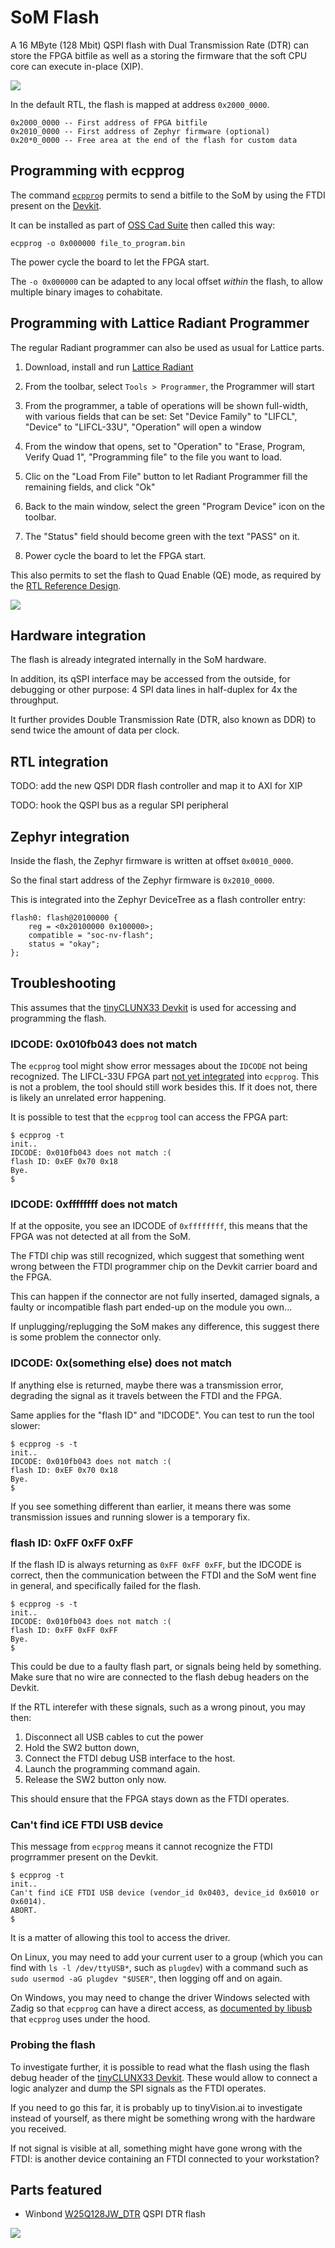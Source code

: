 # SoM Flash

A 16 MByte (128 Mbit) QSPI flash with Dual Transmission Rate (DTR) can store the
FPGA bitfile as well as a storing the firmware that the soft CPU core can
execute in-place (XIP).

![](images/tinyclunx33_som_flash_architecture.drawio.png)

In the default RTL, the flash is mapped at address `0x2000_0000`.

```
0x2000_0000 -- First address of FPGA bitfile
0x2010_0000 -- First address of Zephyr firmware (optional)
0x20*0_0000 -- Free area at the end of the flash for custom data
```


## Programming with ecpprog

The command [`ecpprog`](https://github.com/gregdavill/ecpprog) permits to send
a bitfile to the SoM by using the FTDI present on the
[Devkit](carrier_devkit.md).

It can be installed as part of
[OSS Cad Suite](https://github.com/YosysHQ/oss-cad-suite-build#installation)
then called this way:

```
ecpprog -o 0x000000 file_to_program.bin
```

The power cycle the board to let the FPGA start.

The `-o 0x000000` can be adapted to any local offset *within* the flash,
to allow multiple binary images to cohabitate.


## Programming with Lattice Radiant Programmer

The regular Radiant programmer can also be used as usual for Lattice parts.

1. Download, install and run [Lattice Radiant](https://www.latticesemi.com/Products/DesignSoftwareAndIP/FPGAandLDS/Radiant)

2. From the toolbar, select `Tools > Programmer`, the Programmer will start

3. From the programmer, a table of operations will be shown full-width, with various fields that can be set:
   Set "Device Family" to "LIFCL", "Device" to "LIFCL-33U", "Operation" will open a window

4. From the window that opens, set to "Operation" to "Erase, Program, Verify Quad 1", "Programming file" to the file you want to load.

5. Clic on the "Load From File" button to let Radiant Programmer fill the remaining fields, and click "Ok"

6. Back to the main window, select the green "Program Device" icon on the toolbar.

7. The "Status" field should become green with the text "PASS" on it.

8. Power cycle the board to let the FPGA start.

This also permits to set the flash to Quad Enable (QE) mode, as required by the
[RTL Reference Design](rtl_reference_design.md).

![](images/lattice_radiant_programmer_set_quad_enable_mode.png)


## Hardware integration

The flash is already integrated internally in the SoM hardware.

In addition, its qSPI interface may be accessed from the outside, for debugging
or other purpose: 4 SPI data lines in half-duplex for 4x the
throughput.

It further provides Double Transmission Rate (DTR, also known as DDR) to send
twice the amount of data per clock.


## RTL integration

TODO: add the new QSPI DDR flash controller and map it to AXI for XIP

TODO: hook the QSPI bus as a regular SPI peripheral


## Zephyr integration

Inside the flash, the Zephyr firmware is written at offset `0x0010_0000`.

So the final start address of the Zephyr firmware is `0x2010_0000`.

This is integrated into the Zephyr DeviceTree as a flash controller entry:

```
flash0: flash@20100000 {
	reg = <0x20100000 0x100000>;
	compatible = "soc-nv-flash";
	status = "okay";
};
```


## Troubleshooting

This assumes that the [tinyCLUNX33 Devkit](carrier_devkit.md) is used for
accessing and programming the flash.


### IDCODE: 0x010fb043 does not match

The `ecpprog` tool might show error messages about the `IDCODE` not being recognized.
The LIFCL-33U FPGA part [not yet integrated](https://github.com/gregdavill/ecpprog/pull/20) into `ecpprog`.
This is not a problem, the tool should still work besides this.
If it does not, there is likely an unrelated error happening.

It is possible to test that the `ecpprog` tool can access the FPGA part:

```
$ ecpprog -t
init..
IDCODE: 0x010fb043 does not match :(
flash ID: 0xEF 0x70 0x18
Bye.
$
```

### IDCODE: 0xffffffff does not match

If at the opposite, you see an IDCODE of `0xffffffff`, this means that the FPGA
was not detected at all from the SoM.

The FTDI chip was still recognized, which suggest that something went wrong
between the FTDI programmer chip on the Devkit carrier board and the FPGA.

This can happen if the connector are not fully inserted, damaged signals,
a faulty or incompatible flash part ended-up on the module you own...

If unplugging/replugging the SoM makes any difference,
this suggest there is some problem the connector only.


### IDCODE: 0x(something else) does not match

If anything else is returned, maybe there was a transmission error, degrading
the signal as it travels between the FTDI and the FPGA.

Same applies for the "flash ID" and "IDCODE".
You can test to run the tool slower:

```
$ ecpprog -s -t
init..
IDCODE: 0x010fb043 does not match :(
flash ID: 0xEF 0x70 0x18
Bye.
$
```

If you see something different than earlier, it means there was some transmission issues and running slower is a temporary fix.


### flash ID: 0xFF 0xFF 0xFF

If the flash ID is always returning as `0xFF 0xFF 0xFF`, but the IDCODE is correct, then
the communication between the FTDI and the SoM went fine in general, and specifically failed for the flash.

```
$ ecpprog -s -t
init..
IDCODE: 0x010fb043 does not match :(
flash ID: 0xFF 0xFF 0xFF
Bye.
$
```

This could be due to a faulty flash part, or signals being held by something.
Make sure that no wire are connected to the flash debug headers on the Devkit.

If the RTL interefer with these signals, such as a wrong pinout, you may then:

1. Disconnect all USB cables to cut the power
2. Hold the SW2 button down,
3. Connect the FTDI debug USB interface to the host.
4. Launch the programming command again.
5. Release the SW2 button only now.

This should ensure that the FPGA stays down as the FTDI operates.


### Can't find iCE FTDI USB device

This message from `ecpprog` means it cannot recognize the FTDI progrrammer
present on the Devkit.

```
$ ecpprog -t
init..
Can't find iCE FTDI USB device (vendor_id 0x0403, device_id 0x6010 or 0x6014).
ABORT.
$ 
```

It is a matter of allowing this tool to access the driver.

On Linux, you may need to add your current user to a group (which you can find
with `ls -l /dev/ttyUSB*`, such as `plugdev`) with a command such as
`sudo usermod -aG plugdev "$USER"`, then logging off and on again.

On Windows, you may need to change the driver Windows selected with Zadig
so that `ecpprog` can have a direct access, as
[documented by libusb](https://github.com/libusb/libusb/wiki/Windows#driver-installation)
that `ecpprog` uses under the hood.


### Probing the flash

To investigate further, it is possible to read what the flash using the 
flash debug header of the [tinyCLUNX33 Devkit](carrier_devkit.md).
These would allow to connect a logic analyzer and dump the SPI signals as the
FTDI operates.

If you need to go this far, it is probably up to tinyVision.ai to investigate
instead of yourself, as there might be something wrong with the hardware
you received.

If not signal is visible at all, something might have gone wrong with the FTDI:
is another device containing an FTDI connected to your workstation?


## Parts featured

- Winbond
  [W25Q128JW_DTR](https://www.winbond.com/hq/support/documentation/downloadV2022.jsp?__locale=en&xmlPath=/support/resources/.content/item/DA00-W25Q128JW_1.html&level=1)
  QSPI DTR flash

![](images/tinyclunx33_som_flash_schematic.png)
